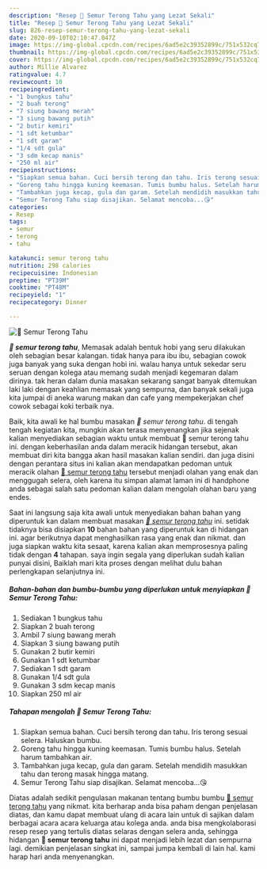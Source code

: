 ```yaml
---
description: "Resep 🌹 Semur Terong Tahu yang Lezat Sekali"
title: "Resep 🌹 Semur Terong Tahu yang Lezat Sekali"
slug: 826-resep-semur-terong-tahu-yang-lezat-sekali
date: 2020-09-10T02:10:47.047Z
image: https://img-global.cpcdn.com/recipes/6ad5e2c39352899c/751x532cq70/🌹-semur-terong-tahu-foto-resep-utama.jpg
thumbnail: https://img-global.cpcdn.com/recipes/6ad5e2c39352899c/751x532cq70/🌹-semur-terong-tahu-foto-resep-utama.jpg
cover: https://img-global.cpcdn.com/recipes/6ad5e2c39352899c/751x532cq70/🌹-semur-terong-tahu-foto-resep-utama.jpg
author: Millie Alvarez
ratingvalue: 4.7
reviewcount: 10
recipeingredient:
- "1 bungkus tahu"
- "2 buah terong"
- "7 siung bawang merah"
- "3 siung bawang putih"
- "2 butir kemiri"
- "1 sdt ketumbar"
- "1 sdt garam"
- "1/4 sdt gula"
- "3 sdm kecap manis"
- "250 ml air"
recipeinstructions:
- "Siapkan semua bahan. Cuci bersih terong dan tahu. Iris terong sesuai selera. Haluskan bumbu."
- "Goreng tahu hingga kuning keemasan. Tumis bumbu halus. Setelah harum tambahkan air."
- "Tambahkan juga kecap, gula dan garam. Setelah mendidih masukkan tahu dan terong masak hingga matang."
- "Semur Terong Tahu siap disajikan. Selamat mencoba...😘"
categories:
- Resep
tags:
- semur
- terong
- tahu

katakunci: semur terong tahu 
nutrition: 298 calories
recipecuisine: Indonesian
preptime: "PT39M"
cooktime: "PT48M"
recipeyield: "1"
recipecategory: Dinner

---
```



![🌹 Semur Terong Tahu](https://img-global.cpcdn.com/recipes/6ad5e2c39352899c/751x532cq70/🌹-semur-terong-tahu-foto-resep-utama.jpg)

<b><i>🌹 semur terong tahu</i></b>, Memasak adalah bentuk hobi yang seru dilakukan oleh sebagian besar kalangan. tidak hanya para ibu ibu, sebagian cowok juga banyak yang suka dengan hobi ini. walau hanya untuk sekedar seru seruan dengan kolega atau memang sudah menjadi kegemaran dalam dirinya. tak heran dalam dunia masakan sekarang sangat banyak ditemukan laki laki dengan keahlian memasak yang sempurna, dan banyak sekali juga kita jumpai di aneka warung makan dan cafe yang mempekerjakan chef cowok sebagai koki terbaik nya.



Baik, kita awali ke hal bumbu masakan <i>🌹 semur terong tahu</i>. di tengah tengah kegiatan kita, mungkin akan terasa menyenangkan jika sejenak kalian menyediakan sebagian waktu untuk membuat 🌹 semur terong tahu ini. dengan keberhasilan anda dalam meracik hidangan tersebut, akan membuat diri kita bangga akan hasil masakan kalian sendiri. dan juga disini dengan perantara situs ini kalian akan mendapatkan pedoman untuk meracik olahan <u>🌹 semur terong tahu</u> tersebut menjadi olahan yang enak dan menggugah selera, oleh karena itu simpan alamat laman ini di handphone anda sebagai salah satu pedoman kalian dalam mengolah olahan baru yang endes.


Saat ini langsung saja kita awali untuk menyediakan bahan bahan yang diperuntuk kan dalam membuat masakan <u><i>🌹 semur terong tahu</i></u> ini. setidak tidaknya bisa disiapkan <b>10</b> bahan bahan yang diperuntuk kan di hidangan ini. agar berikutnya dapat menghasilkan rasa yang enak dan nikmat. dan juga siapkan waktu kita sesaat, karena kalian akan memprosesnya paling tidak dengan <b>4</b> tahapan. saya ingin segala yang diperlukan sudah kalian punyai disini, Baiklah mari kita proses dengan melihat dulu bahan perlengkapan selanjutnya ini.

<!--inarticleads1-->

##### Bahan-bahan dan bumbu-bumbu yang diperlukan untuk menyiapkan 🌹 Semur Terong Tahu:

1. Sediakan 1 bungkus tahu
1. Siapkan 2 buah terong
1. Ambil 7 siung bawang merah
1. Siapkan 3 siung bawang putih
1. Gunakan 2 butir kemiri
1. Gunakan 1 sdt ketumbar
1. Sediakan 1 sdt garam
1. Gunakan 1/4 sdt gula
1. Gunakan 3 sdm kecap manis
1. Siapkan 250 ml air




<!--inarticleads2-->

##### Tahapan mengolah 🌹 Semur Terong Tahu:

1. Siapkan semua bahan. Cuci bersih terong dan tahu. Iris terong sesuai selera. Haluskan bumbu.
1. Goreng tahu hingga kuning keemasan. Tumis bumbu halus. Setelah harum tambahkan air.
1. Tambahkan juga kecap, gula dan garam. Setelah mendidih masukkan tahu dan terong masak hingga matang.
1. Semur Terong Tahu siap disajikan. Selamat mencoba...😘




Diatas adalah sedikit pengulasan makanan tentang bumbu bumbu <u>🌹 semur terong tahu</u> yang nikmat. kita berharap anda bisa paham dengan penjelasan diatas, dan kamu dapat membuat ulang di acara lain untuk di sajikan dalam berbagai acara acara keluarga atau kolega anda. anda bisa mengkolaborasi resep resep yang tertulis diatas selaras dengan selera anda, sehingga hidangan <b>🌹 semur terong tahu</b> ini dapat menjadi lebih lezat dan sempurna lagi. demikian penjelasan singkat ini, sampai jumpa kembali di lain hal. kami harap hari anda menyenangkan.

